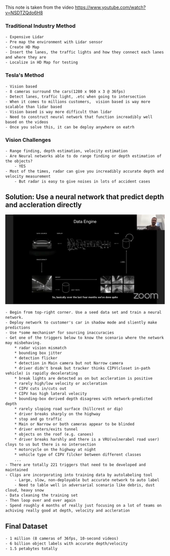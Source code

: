 This note is taken from the video https://www.youtube.com/watch?v=NSDTZQdo6H8

### Traditional Industry Method
    - Expensive Lidar 
    - Pre map the environment with Lidar sensor
    - Create HD Map 
    - Insert the lanes, the traffic lights and how they connect each lanes and where they are
    - Localize in HD Map for testing

### Tesla's Method
    - Vision based
    - 8 cameras surround the cars(1280 x 960 x 3 @ 36fps)
    - Detect lanes, traffic light, .etc when going to intersection
    - When it comes to millions customers,  vision based is way more scalable than lidar based
    - Vision based is way more difficult than lidar
    - Need to construct neural network that function increadibly well based on the videos
    - Once you solve this, it can be deploy anywhere on eatrh

### Vision Challenges
    - Range finding, depth estimation, velocity estimation
    - Are Neural networks able to do range finding or depth estimation of the objects? 
        - YES
    - Most of the times, radar can give you increadibly accurate depth and velocity measurement
        - But radar is easy to give noises in lots of accident cases

## Solution: Use a neural network that predict depth and accleration directly
<p align="center">
    <img src="pictures/tesla_pipeline.png" />
</p>

    - Begin from top-right corner. Use a seed data set and train a neural network.
    - Deploy network to customer's car in shadow mode and sliently make predictions
    - Use *some mechanism* for sourcing inaccuracies
    - Get one of the triggers below to know the scenario where the network may misbehaving.
        * radar vision mismatch
        * bounding box jitter
        * detection flicker
        * detection in Main camera but not Narrow camera
        * driver didn't break but tracker thinks CIPV(closet in-path vehicle) is rapidly decelerating
        * break lights are detected as on but accleration is positive
        * rarely high/low velocity or accleration
        * CIPV cuts in/cuts out
        * CIPV has high lateral velocity
        * bounding-box derived depth disagrees with network-predicted depth
        * rarely sloping road surface (hillcrest or dip)
        * driver breaks sharply on the highway
        * stop and go traffic
        * Main or Narrow or both cameras appear to be blinded
        * driver enters/exits tunnel
        * objects on the roof (e.g. canoes)
        * driver breaks harshly and there is a VRU(vulnerabel road user) cloys to us but there is no intersection
        * motorcycle on the highway at night
        * vehicle type of CIPV filcker between different classes
        ...
    - There are totally 221 triggers that need to be developed and maintained
    - Clips are incorporating into training data by autolabeling tool
        - Large, slow, non-deployable but accurate network to auto label
        - Need to lable well in adversarial scenario like debris, dust cloud, heavy snow
    - Data cleaning the training set
    - Then loop over and over again
    - Spend roughly 4 months of really just focusing on a lot of teams on achiving really good at depth, velocity and accleration

## Final Dataset
    - 1 million (8 cameras of 36fps, 10-second videos)
    - 6 billion object labels with accurate depth/velocity
    - 1.5 petabytes totally
